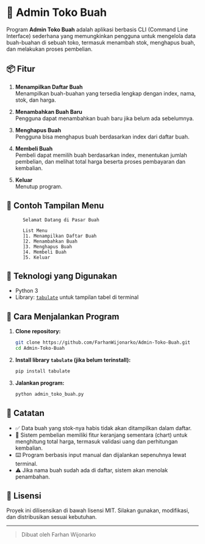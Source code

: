 # 🛒 Admin Toko Buah

Program **Admin Toko Buah** adalah aplikasi berbasis CLI (Command Line Interface) sederhana yang memungkinkan pengguna untuk mengelola data buah-buahan di sebuah toko, termasuk menambah stok, menghapus buah, dan melakukan proses pembelian.

## 📦 Fitur

1. **Menampilkan Daftar Buah**  
   Menampilkan buah-buahan yang tersedia lengkap dengan index, nama, stok, dan harga.

2. **Menambahkan Buah Baru**  
   Pengguna dapat menambahkan buah baru jika belum ada sebelumnya.

3. **Menghapus Buah**  
   Pengguna bisa menghapus buah berdasarkan index dari daftar buah.

4. **Membeli Buah**  
   Pembeli dapat memilih buah berdasarkan index, menentukan jumlah pembelian, dan melihat total harga beserta proses pembayaran dan kembalian.

5. **Keluar**  
   Menutup program.

## 🧮 Contoh Tampilan Menu

```
      Selamat Datang di Pasar Buah

      List Menu
      ]1. Menampilkan Daftar Buah
      ]2. Menambahkan Buah
      ]3. Menghapus Buah
      ]4. Membeli Buah
      ]5. Keluar
```

## 🧰 Teknologi yang Digunakan

- Python 3
- Library: [`tabulate`](https://pypi.org/project/tabulate/) untuk tampilan tabel di terminal

## 🚀 Cara Menjalankan Program

1. **Clone repository:**

   ```bash
   git clone https://github.com/FarhanWijonarko/Admin-Toko-Buah.git
   cd Admin-Toko-Buah
   ```

2. **Install library `tabulate` (jika belum terinstall):**

   ```bash
   pip install tabulate
   ```

3. **Jalankan program:**

   ```bash
   python admin_toko_buah.py
   ```

## 📌 Catatan

- ✅ Data buah yang stok-nya habis tidak akan ditampilkan dalam daftar.
- 🛒 Sistem pembelian memiliki fitur keranjang sementara (chart) untuk menghitung total harga, termasuk validasi uang dan perhitungan kembalian.
- ⌨️ Program berbasis input manual dan dijalankan sepenuhnya lewat terminal.
- ⚠️ Jika nama buah sudah ada di daftar, sistem akan menolak penambahan.

## 📄 Lisensi

Proyek ini dilisensikan di bawah lisensi MIT. Silakan gunakan, modifikasi, dan distribusikan sesuai kebutuhan.

---

> Dibuat oleh Farhan Wijonarko
